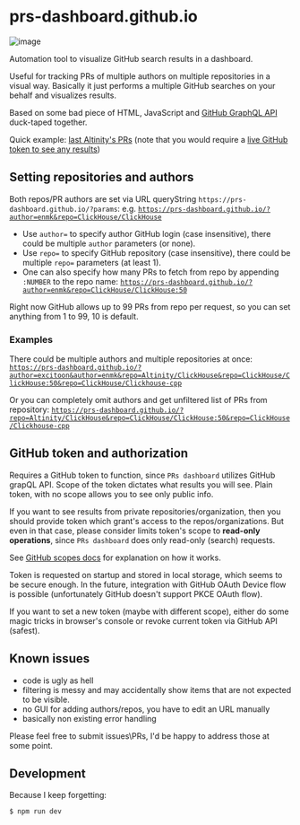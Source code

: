 # prs-dashboard.github.io
![image](https://user-images.githubusercontent.com/1110183/184915444-9c7aa72b-bc82-4664-9187-9402ba51be9b.png)


Automation tool to visualize GitHub search results in a dashboard.

Useful for tracking PRs of multiple authors on multiple repositories in a visual way.
Basically it just performs a multiple GitHub searches on your behalf and visualizes results.

Based on some bad piece of HTML, JavaScript and [GitHub GraphQL API](https://docs.github.com/en/graphql) duck-taped together.


Quick example: [last Altinity's PRs](https://prs-dashboard.github.io/?author=excitoon&author=quickhouse&author=zvonand&author=arthurpassos&author=filimonov&author=vzakaznikov&author=enmk&repo=Altinity/ClickHouse&repo=ClickHouse/ClickHouse:50&repo=ClickHouse/Clickhouse-cpp&repo=ClickHouse/ClickHouse-odbc)
(note that you would require a [live GitHub token to see any results](https://docs.github.com/en/enterprise-server@3.4/authentication/keeping-your-account-and-data-secure/creating-a-personal-access-token))

## Setting repositories and authors

Both repos/PR authors are set via URL queryString `https://prs-dashboard.github.io/?params`: e.g.
[`https://prs-dashboard.github.io/?author=enmk&repo=ClickHouse/ClickHouse`](https://prs-dashboard.github.io/?author=enmk&repo=ClickHouse/ClickHouse)
- Use `author=` to specify author GitHub login (case insensitive), there could be multiple `author` parameters (or none).
- Use `repo=` to specify GitHub repository (case insensitive), there could be multiple `repo=` parameters (at least 1).
- One can also specify how many PRs to fetch from repo by appending `:NUMBER` to the repo name: [`https://prs-dashboard.github.io/?author=enmk&repo=ClickHouse/ClickHouse:50`](https://prs-dashboard.github.io/?author=enmk&repo=ClickHouse/ClickHouse:50)

Right now GitHub allows up to 99 PRs from repo per request, so you can set anything from 1 to 99, 10 is default.


### Examples
There could be multiple authors and multiple repositories at once:
[`https://prs-dashboard.github.io/?author=excitoon&author=enmk&repo=Altinity/ClickHouse&repo=ClickHouse/ClickHouse:50&repo=ClickHouse/Clickhouse-cpp`](https://prs-dashboard.github.io/?author=excitoon&author=enmk&repo=Altinity/ClickHouse&repo=ClickHouse/ClickHouse:50&repo=ClickHouse/Clickhouse-cpp)

Or you can completely omit authors and get unfiltered list of PRs from repository: [`https://prs-dashboard.github.io/?repo=Altinity/ClickHouse&repo=ClickHouse/ClickHouse:50&repo=ClickHouse/Clickhouse-cpp`](https://prs-dashboard.github.io/?repo=Altinity/ClickHouse&repo=ClickHouse/ClickHouse:50&repo=ClickHouse/Clickhouse-cpp)


## GitHub token and authorization
Requires a GitHub token to function, since `PRs dashboard` utilizes GitHub grapQL API. Scope of the token dictates what results you will see. Plain token, with no scope allows you to see only public info.

If you want to see results from private repositories/organization, then you should provide token which grant's access to the repos/organizations.
But even in that case, please consider limits token's scope to **read-only operations**, since `PRs dashboard` does only read-only (search) requests.

See [GitHub scopes docs](https://docs.github.com/en/developers/apps/building-oauth-apps/scopes-for-oauth-apps) for explanation on how it works.

Token is requested on startup and stored in local storage, which seems to be secure enough. In the future, integration with GitHub OAuth Device flow is possible (unfortunately GitHub doesn't support PKCE OAuth flow).

If you want to set a new token (maybe with different scope), either do some magic tricks in browser's console or revoke current token via GitHub API (safest).

## Known issues
- code is ugly as hell
- filtering is messy and may accidentally show items that are not expected to be visible.
- no GUI for adding authors/repos, you have to edit an URL manually
- basically non existing error handling


Please feel free to submit issues\PRs, I'd be happy to address those at some point.

## Development
Because I keep forgetting:
```bash
$ npm run dev
```
